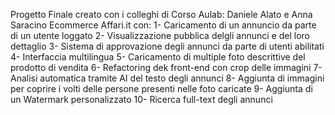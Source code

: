 Progetto Finale creato con i colleghi di Corso Aulab: Daniele Alato e Anna Saracino
Ecommerce Affari.it con: 
1- Caricamento di un annuncio da parte di un utente loggato
2- Visualizzazione pubblica delgli annunci e del loro dettaglio
3- Sistema di approvazione degli annunci da parte di utenti abilitati
4- Interfaccia multilingua
5- Caricamento di multiple foto descrittive del prodotto di vendita
6- Refactoring dek front-end con crop delle immagini
7- Analisi automatica tramite AI del testo degli annunci
8- Aggiunta di immagini per coprire i volti delle persone presenti nelle foto caricate
9- Aggiunta di un Watermark personalizzato
10- Ricerca full-text degli annunci